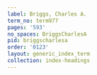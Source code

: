 ```yaml
---
label: Briggs, Charles A.
term_no: term977
pages: '593'
no_spaces: BriggsCharlesA
pid: briggscharlesa
order: '0123'
layout: generic_index_term
collection: index-headings
---
```

